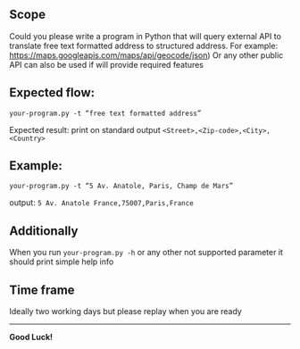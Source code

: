 ## Scope

Could you please write a program in Python that will query external API to translate free text formatted
address to structured address.
For example: https://maps.googleapis.com/maps/api/geocode/json)
Or any other public API can also be used if will provide required features

## Expected flow:
`your-program.py -t “free text formatted address”`

Expected result: 
print on standard output
`<Street>,<Zip-code>,<City>,<Country>`

## Example:
`your-program.py -t “5 Av. Anatole, Paris, Champ de Mars”`

output:
`5 Av. Anatole France,75007,Paris,France`

## Additionally
When you run `your-program.py -h` or any other not supported parameter it should print simple help
info

## Time frame
Ideally two working days but please replay when you are ready

________________
**Good Luck!**